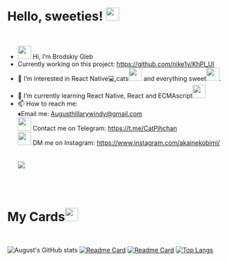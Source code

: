 # Hello, sweeties! <img src="https://c.tenor.com/Yf0qNygeLhMAAAAj/hearts-spin.gif" width="30px">
<br/>

- <img src = "https://c.tenor.com/HO7EBVsu04oAAAAj/pikachu-pokemon.gif" width="30px"> Hi, I’m Brodskiy Gleb
- Currently working on this project: https://github.com/nike1v/KhPI_UI
- 👀 I’m interested in React Native:computer:,cats<img src="https://c.tenor.com/TZZ3vKemf3UAAAAj/peach-meow.gif" width="30px"> and everything sweet<img src="https://c.tenor.com/1CAe3IT5l2AAAAAj/the-blobs-live-on-birthday-cake.gif" width="30px">.
- 🌱 I’m currently learning React Native, React and ECMAscript<img src="https://c.tenor.com/TReUojNlZ6wAAAAj/js-javascript.gif" width="30px">
- 📫 How to reach me:
 <br/> ♦Email me: Augusthillarywindy@gmail.com
    <br/>
  <img src="https://c.tenor.com/s-XyqNCtw7QAAAAj/telegram.gif" width="30px"> Contact me on Telegram: https://t.me/CatPihchan
    <br/>
  <img src="https://c.tenor.com/vckuy-eHM48AAAAj/ig-instagram.gif" width="30px"> DM me on Instagram: https://www.instagram.com/akainekobimi/
  <br/>
  <br/>
  <br/>
  <img src="https://media.tenor.com/images/f7fbab7163246c702d552da18a78ccea/tenor.gif">
  


<br/>
<br/>

# My Cards<img src="https://c.tenor.com/jQ6Nnyp2zLoAAAAj/diwali-sparkles-playing-cards.gif" width="30px">

<br/>

![August's GitHub stats](https://github-readme-stats.vercel.app/api?username=diabolicaugust&show_icons=true&theme=tokyonight&locale=ru)
[![Readme Card](https://github-readme-stats.vercel.app/api/pin/?username=diabolicaugust&repo=NewsApp&theme=tokyonight)](https://github.com/DiabolicAugust/NewsApp)
[![Readme Card](https://github-readme-stats.vercel.app/api/pin/?username=diabolicaugust&repo=ToolsetApp&theme=tokyonight)](https://github.com/DiabolicAugust/ToolsetApp)
[![Top Langs](https://github-readme-stats.vercel.app/api/top-langs/?username=diabolicaugust&theme=tokyonight)](https://github.com/diabolicaugust/github-readme-stats)





<!---
DiabolicAugust/DiabolicAugust is a ✨ special ✨ repository because its `README.md` (this file) appears on your GitHub profile.
You can click the Preview link to take a look at your changes.
--->
